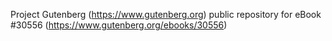 Project Gutenberg (https://www.gutenberg.org) public repository for eBook #30556 (https://www.gutenberg.org/ebooks/30556)
